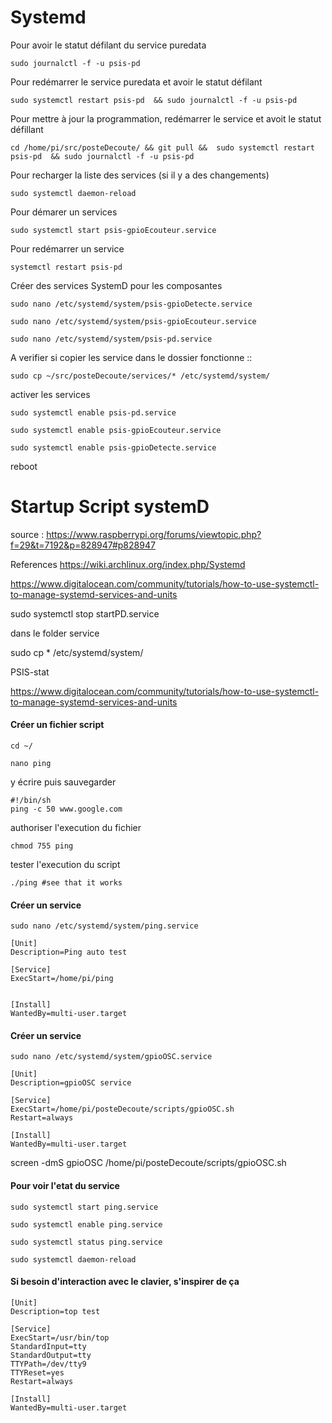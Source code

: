 # Systemd

Pour avoir le statut défilant du service puredata

```
sudo journalctl -f -u psis-pd
```

Pour redémarrer le service puredata et avoir le statut défilant

```
sudo systemctl restart psis-pd  && sudo journalctl -f -u psis-pd
```

Pour mettre à jour la programmation,  redémarrer le service et avoit le statut défillant
```
cd /home/pi/src/posteDecoute/ && git pull &&  sudo systemctl restart psis-pd  && sudo journalctl -f -u psis-pd
```
Pour recharger la liste des services (si il y a des changements)

```
sudo systemctl daemon-reload
```

Pour démarer un services

```
sudo systemctl start psis-gpioEcouteur.service
```

Pour redémarrer un service

```
systemctl restart psis-pd
```

Créer des services SystemD pour les composantes

```
sudo nano /etc/systemd/system/psis-gpioDetecte.service

sudo nano /etc/systemd/system/psis-gpioEcouteur.service

sudo nano /etc/systemd/system/psis-pd.service
```

A verifier si copier les service dans le dossier fonctionne ::
```
sudo cp ~/src/posteDecoute/services/* /etc/systemd/system/
```



activer les services

```
sudo systemctl enable psis-pd.service

sudo systemctl enable psis-gpioEcouteur.service

sudo systemctl enable psis-gpioDetecte.service

```


reboot



# Startup Script systemD

source :
https://www.raspberrypi.org/forums/viewtopic.php?f=29&t=7192&p=828947#p828947



References
https://wiki.archlinux.org/index.php/Systemd


https://www.digitalocean.com/community/tutorials/how-to-use-systemctl-to-manage-systemd-services-and-units





sudo systemctl stop startPD.service


dans le folder service


sudo cp * /etc/systemd/system/


PSIS-stat




https://www.digitalocean.com/community/tutorials/how-to-use-systemctl-to-manage-systemd-services-and-units




#### Créer un fichier script


```
cd ~/
```

```
nano ping
```

y écrire puis sauvegarder

```
#!/bin/sh
ping -c 50 www.google.com
```

authoriser l'execution du fichier
```
chmod 755 ping
```
tester l'execution du script
```
./ping #see that it works
```

#### Créer un service
```
sudo nano /etc/systemd/system/ping.service
```

```
[Unit]
Description=Ping auto test

[Service]
ExecStart=/home/pi/ping


[Install]
WantedBy=multi-user.target

```

#### Créer un service
```
sudo nano /etc/systemd/system/gpioOSC.service
```

```
[Unit]
Description=gpioOSC service

[Service]
ExecStart=/home/pi/posteDecoute/scripts/gpioOSC.sh
Restart=always

[Install]
WantedBy=multi-user.target

```

screen -dmS gpioOSC /home/pi/posteDecoute/scripts/gpioOSC.sh


#### Pour voir l'etat du service

```
sudo systemctl start ping.service
```

```
sudo systemctl enable ping.service
```
```
sudo systemctl status ping.service
```

```
sudo systemctl daemon-reload
```



#### Si besoin d'interaction avec le clavier,  s'inspirer de ça

```
[Unit]
Description=top test

[Service]
ExecStart=/usr/bin/top
StandardInput=tty
StandardOutput=tty
TTYPath=/dev/tty9
TTYReset=yes
Restart=always

[Install]
WantedBy=multi-user.target

```
